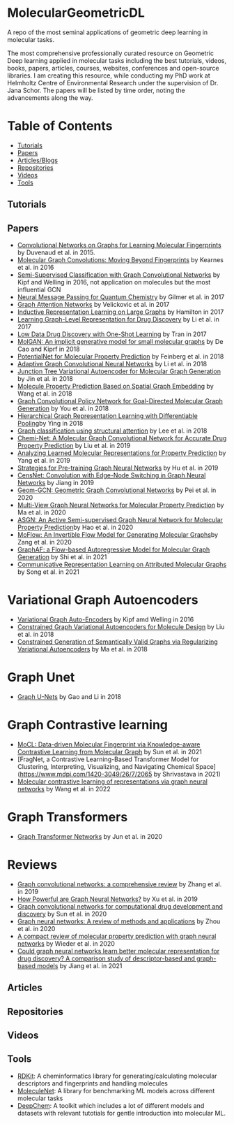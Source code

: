 # MolecularGeometricDL
A repo of the most seminal applications of geometric deep learning in molecular tasks.

The most comprehensive professionally curated resource on Geometric Deep learning applied in molecular tasks including the best tutorials, videos, books, papers, articles, courses, websites, conferences and open-source libraries.
I am creating this resource, while conducting my PhD work at Helmholtz Centre of Environmental Research under the supervision of Dr. Jana Schor.
The papers will be listed by time order, noting the advancements along the way.

# Table of Contents 
- [Tutorials](#Tutorials)
- [Papers](#Papers)
- [Articles/Blogs](#Articles)
- [Repositories](#Repositories)
- [Videos](#Videos)
- [Tools](#Tools)


## Tutorials


## Papers

- [Convolutional Networks on Graphs for Learning Molecular Fingerprints](https://arxiv.org/abs/1509.09292) by Duvenaud et al. in 2015.
- [Molecular Graph Convolutions: Moving Beyond Fingerprints](https://arxiv.org/abs/1603.00856?context=stat) by Kearnes et al. in 2016
-  [Semi-Supervised Classification with Graph Convolutional Networks](https://arxiv.org/abs/1609.02907) by Kipf and Welling in 2016, not application on molecules but the most influential GCN
- [Neural Message Passing for Quantum Chemistry](https://proceedings.mlr.press/v70/gilmer17a.html) by Gilmer et al. in 2017
- [Graph Attention Networks](https://arxiv.org/abs/1710.10903) by Velickovic et al. in 2017
- [Inductive Representation Learning on Large Graphs](https://cs.stanford.edu/people/jure/pubs/graphsage-nips17.pdf) by Hamilton in 2017
- [Learning Graph-Level Representation for Drug Discovery](https://arxiv.org/abs/1709.03741) by Li et al. in 2017
- [Low Data Drug Discovery with One-Shot Learning](https://www.ncbi.nlm.nih.gov/pmc/articles/PMC5408335/) by Tran in 2017
- [MolGAN: An implicit generative model for small molecular graphs](https://arxiv.org/abs/1805.11973) by De Cao and Kiprf in 2018
- [PotentialNet for Molecular Property Prediction](https://pubs.acs.org/doi/full/10.1021/acscentsci.8b00507) by Feinberg et al. in 2018
- [Adaptive Graph Convolutional Neural Networks](https://ojs.aaai.org/index.php/AAAI/article/view/11691) by Li et al. in 2018
- [Junction Tree Variational Autoencoder for Molecular Graph Generation](https://proceedings.mlr.press/v80/jin18a.html) by Jin et al. in 2018
- [Molecule Property Prediction Based on Spatial Graph Embedding](https://pubs.acs.org/doi/10.1021/acs.jcim.9b00410) by Wang et al. in 2018
- [Graph Convolutional Policy Network for Goal-Directed Molecular Graph Generation](https://proceedings.neurips.cc/paper/2018/file/d60678e8f2ba9c540798ebbde31177e8-Paper.pdf) by You et al. in 2018
- [Hierarchical Graph Representation Learning with Differentiable Pooling](https://proceedings.neurips.cc/paper/2018/hash/e77dbaf6759253c7c6d0efc5690369c7-Abstract.html)by Ying in 2018
- [Graph classification using structural attention](https://dl.acm.org/doi/pdf/10.1145/3219819.3219980) by Lee et al. in 2018
- [Chemi-Net: A Molecular Graph Convolutional Network for Accurate Drug Property Prediction](https://www.mdpi.com/1422-0067/20/14/3389/htm) by Liu et al. in 2019
- [Analyzing Learned Molecular Representations for Property Prediction](https://pubs.acs.org/doi/full/10.1021/acs.jcim.9b00237) by Yang et al. in 2019
- [Strategies for Pre-training Graph Neural Networks](https://arxiv.org/abs/1905.12265) by Hu et al. in 2019
- [CensNet: Convolution with Edge-Node Switching in Graph Neural Networks](https://www.ijcai.org/Proceedings/2019/0369.pdf) by Jiang in 2019
- [Geom-GCN: Geometric Graph Convolutional Networks](https://arxiv.org/abs/2002.05287) by Pei et al. in 2020
- [Multi-View Graph Neural Networks for Molecular Property Prediction](https://arxiv.org/abs/2005.13607) by Ma et al. in 2020
- [ASGN: An Active Semi-supervised Graph Neural Network for Molecular Property Prediction](https://dl.acm.org/doi/pdf/10.1145/3394486.3403117)by Hao et al. in 2020
- [MoFlow: An Invertible Flow Model for Generating Molecular Graphs](https://dl.acm.org/doi/abs/10.1145/3394486.3403104)by Zang et al. in 2020
- [GraphAF: a Flow-based Autoregressive Model for Molecular Graph Generation](https://arxiv.org/abs/2001.09382) by Shi et al. in 2021
- [Communicative Representation Learning on Attributed Molecular Graphs](https://www.ijcai.org/proceedings/2020/0392.pdf) by Song et al. in 2021

# Variational Graph Autoencoders
- [Variational Graph Auto-Encoders](https://arxiv.org/abs/1611.07308) by Kipf amd Welling in 2016
- [Constrained Graph Variational Autoencoders for Molecule Design](https://arxiv.org/abs/1805.09076) by Liu et al. in 2018
- [Constrained Generation of Semantically Valid
Graphs via Regularizing Variational Autoencoders](https://proceedings.neurips.cc/paper/2018/file/1458e7509aa5f47ecfb92536e7dd1dc7-Paper.pdf) by Ma et al. in 2018
# Graph Unet
-  [Graph U-Nets](https://arxiv.org/pdf/1905.05178.pdf) by Gao and Li in 2018

# Graph Contrastive learning
- [MoCL: Data-driven Molecular Fingerprint via Knowledge-aware Contrastive Learning from Molecular Graph](https://arxiv.org/abs/2106.04509) by Sun et al. in 2021
- [FragNet, a Contrastive Learning-Based Transformer Model for Clustering, Interpreting, Visualizing, and Navigating Chemical Space](https://www.mdpi.com/1420-3049/26/7/2065 by Shrivastava in 2021)
- [Molecular contrastive learning of representations via graph neural networks](https://www.nature.com/articles/s42256-022-00447-x) by Wang et al. in 2022
# Graph Transformers
- [Graph Transformer Networks](https://arxiv.org/abs/1911.06455) by Jun et al. in 2020

# Reviews 
- [Graph convolutional networks: a comprehensive review](https://computationalsocialnetworks.springeropen.com/articles/10.1186/s40649-019-0069-y?ref=https://githubhelp.com) by Zhang et al. in 2019
- [How Powerful are Graph Neural Networks?](https://arxiv.org/abs/1810.00826) by Xu et al. in 2019
- [Graph convolutional networks for computational drug development and discovery](https://academic.oup.com/bib/article/21/3/919/5498046?login=true) by Sun et al. in 2020
- [Graph neural networks: A review of methods and applications](https://www.sciencedirect.com/science/article/pii/S2666651021000012) by Zhou et al. in 2020
- [A compact review of molecular property prediction with graph neural networks](https://www.sciencedirect.com/science/article/pii/S1740674920300305) by Wieder et al. in 2020
- [Could graph neural networks learn better molecular representation for drug discovery? A comparison study of descriptor-based and graph-based models](https://jcheminf.biomedcentral.com/articles/10.1186/s13321-020-00479-8) by Jiang et al. in 2021



## Articles

## Repositories

## Videos

## Tools
- [RDKit](https://www.rdkit.org/): A cheminformatics library for generating/calculating molecular descriptors and fingerprints and handling molecules
- [MoleculeNet](https://moleculenet.org/): A library for benchmarking ML models across different molecular tasks
- [DeepChem](https://github.com/deepchem/deepchem): A toolkit which includes a lot of different models and datasets with relevant tutotials for gentle introduction into molecular ML. 
